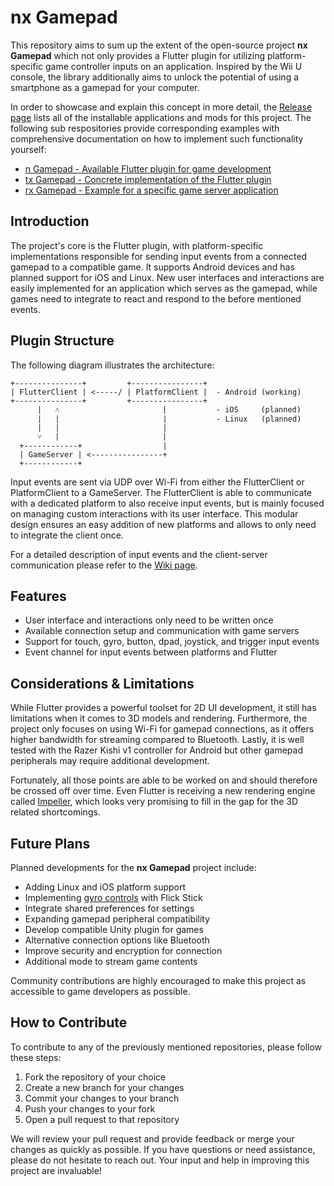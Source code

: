 # nx Gamepad
This repository aims to sum up the extent of the open-source project **nx Gamepad** which not only provides a Flutter plugin for utilizing platform-specific game controller inputs on an application. Inspired by the Wii U console, the library additionally aims to unlock the potential of using a smartphone as a gamepad for your computer.

In order to showcase and explain this concept in more detail, the [Release page]() lists all of the installable applications and mods for this project. The following sub respositories provide corresponding examples with comprehensive documentation on how to implement such functionality yourself:

 - [n Gamepad - Available Flutter plugin for game development](https://github.com/devEnju/n_gamepad)
 - [tx Gamepad - Concrete implementation of the Flutter plugin](https://github.com/devEnju/tx_gamepad)
 - [rx Gamepad - Example for a specific game server application](https://github.com/devEnju/rx_gamepad)

## Introduction
The project's core is the Flutter plugin, with platform-specific implementations responsible for sending input events from a connected gamepad to a compatible game. It supports Android devices and has planned support for iOS and Linux. New user interfaces and interactions are easily implemented for an application which serves as the gamepad, while games need to integrate to react and respond to the before mentioned events.

## Plugin Structure
The following diagram illustrates the architecture:

```
+---------------+         +----------------+
| FlutterClient | <-----/ | PlatformClient |  - Android (working)
+---------------+         +----------------+
      |   ˄                       |           - iOS     (planned)
      |   |                       |           - Linux   (planned)
      |   |                       |
      ˅   |                       |
  +------------+                  |
  | GameServer | <----------------+
  +------------+
```

Input events are sent via UDP over Wi-Fi from either the FlutterClient or PlatformClient to a GameServer. The FlutterClient is able to communicate with a dedicated platform to also receive input events, but is mainly focused on managing custom interactions with its user interface. This modular design ensures an easy addition of new platforms and allows to only need to integrate the client once.

For a detailed description of input events and the client-server communication please refer to the [Wiki page]().

## Features
 - User interface and interactions only need to be written once
 - Available connection setup and communication with game servers
 - Support for touch, gyro, button, dpad, joystick, and trigger input events
 - Event channel for input events between platforms and Flutter

## Considerations & Limitations
While Flutter provides a powerful toolset for 2D UI development, it still has limitations when it comes to 3D models and rendering. Furthermore, the project only focuses on using Wi-Fi for gamepad connections, as it offers higher bandwidth for streaming compared to Bluetooth. Lastly, it is well tested with the Razer Kishi v1 controller for Android but other gamepad peripherals may require additional development.

Fortunately, all those points are able to be worked on and should therefore be crossed off over time. Even Flutter is receiving a new rendering engine called [Impeller](https://github.com/flutter/flutter/wiki/Impeller), which looks very promising to fill in the gap for the 3D related shortcomings.

## Future Plans
Planned developments for the **nx Gamepad** project include:

 - Adding Linux and iOS platform support
 - Implementing [gyro controls](http://gyrowiki.jibbsmart.com/) with Flick Stick
 - Integrate shared preferences for settings
 - Expanding gamepad peripheral compatibility
 - Develop compatible Unity plugin for games
 - Alternative connection options like Bluetooth
 - Improve security and encryption for connection
 - Additional mode to stream game contents

Community contributions are highly encouraged to make this project as accessible to game developers as possible.

## How to Contribute
To contribute to any of the previously mentioned repositories, please follow these steps:

 1. Fork the repository of your choice
 2. Create a new branch for your changes
 3. Commit your changes to your branch
 4. Push your changes to your fork
 5. Open a pull request to that repository

We will review your pull request and provide feedback or merge your changes as quickly as possible. If you have questions or need assistance, please do not hesitate to reach out. Your input and help in improving this project are invaluable!
